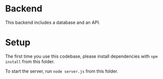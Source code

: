 # Backend

This backend includes a database and an API.

# Setup 

The first time you use this codebase, please install dependencies with `npm install` from this folder.

To start the server, run `node server.js` from this folder.

